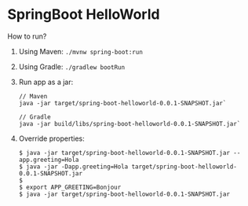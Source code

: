 # SpringBoot HelloWorld

How to run?

1. Using Maven: `./mvnw spring-boot:run`

2. Using Gradle: `./gradlew bootRun`

3. Run app as a jar: 
    ```
    // Maven
    java -jar target/spring-boot-helloworld-0.0.1-SNAPSHOT.jar`
   
    // Gradle
    java -jar build/libs/spring-boot-helloworld-0.0.1-SNAPSHOT.jar`
    ```
4. Override properties:

    ```shell
    $ java -jar target/spring-boot-helloworld-0.0.1-SNAPSHOT.jar --app.greeting=Hola
    $ java -jar -Dapp.greeting=Hola target/spring-boot-helloworld-0.0.1-SNAPSHOT.jar
    $
    $ export APP_GREETING=Bonjour
    $ java -jar target/spring-boot-helloworld-0.0.1-SNAPSHOT.jar
    ```
